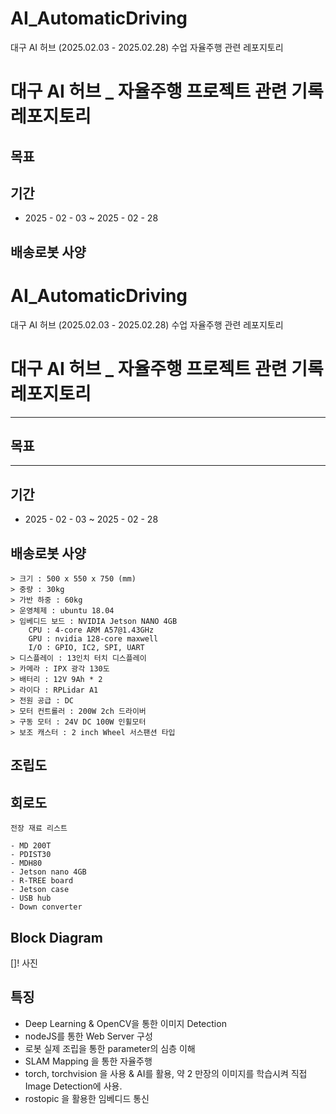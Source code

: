 # AI_AutomaticDriving
대구 AI 허브 (2025.02.03 - 2025.02.28) 수업 자율주행 관련 레포지토리


# 대구 AI 허브 _ 자율주행 프로젝트 관련 기록 레포지토리




## 목표







## 기간

- 2025 - 02 - 03 ~ 2025 - 02 - 28


## 배송로봇 사양
# AI_AutomaticDriving
대구 AI 허브 (2025.02.03 - 2025.02.28) 수업 자율주행 관련 레포지토리


# 대구 AI 허브 _ 자율주행 프로젝트 관련 기록 레포지토리

---



## 목표



---



## 기간

- 2025 - 02 - 03 ~ 2025 - 02 - 28


## 배송로봇 사양



```
> 크기 : 500 x 550 x 750 (mm)
> 중량 : 30kg
> 가반 하중 : 60kg
> 운영체제 : ubuntu 18.04
> 임베디드 보드 : NVIDIA Jetson NANO 4GB
	CPU : 4-core ARM A57@1.43GHz
	GPU : nvidia 128-core maxwell
	I/O : GPIO, IC2, SPI, UART
> 디스플레이 : 13인치 터치 디스플레이
> 카메라 : IPX 광각 130도
> 배터리 : 12V 9Ah * 2
> 라이다 : RPLidar A1
> 전원 공급 : DC
> 모터 컨트롤러 : 200W 2ch 드라이버
> 구동 모터 : 24V DC 100W 인휠모터
> 보조 캐스터 : 2 inch Wheel 서스팬션 타입
```

## 조립도


## 회로도
```
전장 재료 리스트

- MD 200T
- PDIST30
- MDH80
- Jetson nano 4GB
- R-TREE board
- Jetson case
- USB hub
- Down converter
```




## Block Diagram

[]! 사진

## 특징

- Deep Learning & OpenCV을 통한 이미지 Detection
- nodeJS를 통한 Web Server 구성
- 로봇 실제 조립을 통한 parameter의 심층 이해
- SLAM Mapping 을 통한 자율주행 
- torch, torchvision 을 사용 & AI를 활용, 약 2 만장의 이미지를 학습시켜 직접 Image Detection에 사용.
- rostopic 을 활용한 임베디드 통신
